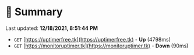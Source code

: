 # 📖 Summary
Last updated: **12/18/2021, 8:51:44 PM**

- `GET` [https://uptimerfree.tk](https://uptimerfree.tk) - **Up** (4798ms)
- `GET` [https://monitoruptimer.tk](https://monitoruptimer.tk) - **Down** (90ms)
